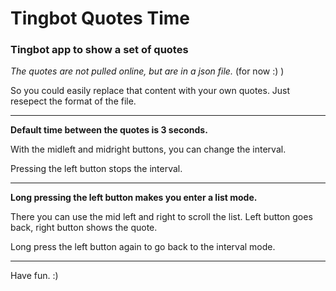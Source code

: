 # Tingbot Quotes Time
### Tingbot app to show a set of quotes

_The quotes are not pulled online, but are in a json file._
(for now :) )

So you could easily replace that content with your own quotes.
Just resepect the format of the file. 

-----

**Default time between the quotes is 3 seconds.**

With the midleft and midright buttons, you can change the interval.

Pressing the left button stops the interval.

-----

**Long pressing the left button makes you enter a list mode.**

There you can use the mid left and right to scroll the list.
Left button goes back, right button shows the quote.

Long press the left button again to go back to the interval mode.

-----

Have fun. :)
